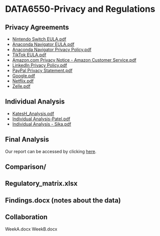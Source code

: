 # DATA6550-Privacy and Regulations
## Privacy Agreements
- [Nintendo Switch EULA.pdf](https://github.com/user-attachments/files/19761651/Nintendo.Switch.EULA.pdf)
- [Anaconda Navigator EULA.pdf](https://github.com/user-attachments/files/19761687/Anaconda.Navigator.EULA.pdf)
- [Anaconda Navigator Privacy Policy.pdf](https://github.com/user-attachments/files/19761688/Anaconda.Navigator.Privacy.Policy.pdf)
- [TikTok EULA.pdf](https://github.com/user-attachments/files/19761691/TikTok.EULA.pdf)
- [Amazon.com Privacy Notice - Amazon Customer Service.pdf](https://github.com/user-attachments/files/19761700/Amazon.com.Privacy.Notice.-.Amazon.Customer.Service.pdf)
- [LinkedIn Privacy Policy.pdf](https://github.com/user-attachments/files/19761701/LinkedIn.Privacy.Policy.pdf)
- [PayPal Privacy Statement.pdf](https://github.com/user-attachments/files/19761702/PayPal.Privacy.Statement.pdf)
- [Google.pdf](https://github.com/user-attachments/files/19761710/Google.pdf)
- [Netflix.pdf](https://github.com/user-attachments/files/19761716/Netflix.pdf)
- [Zelle.pdf](https://github.com/user-attachments/files/19761718/Zelle.pdf)

## Individual Analysis
- [KatesH_Analysis.pdf](https://github.com/user-attachments/files/19761699/KatesH_Analysis.pdf)
- [Individual Analysis-Patel.pdf](https://github.com/user-attachments/files/19761707/Individual.Analysis-Patel.pdf)
- [Individual Analysis - Sika.pdf](https://github.com/user-attachments/files/19761715/Individual.Analysis.-.Sika.pdf)

## Final Analysis
Our report can be accessed by clicking [here](https://mtmailmtsu-my.sharepoint.com/:w:/g/personal/js2je_mtmail_mtsu_edu/EXM1TbGgxNVEtYLPTXZlirkBM7KK6KIE9cHDkd6wd3o53g?rtime=p9430H943Ug).

## Comparison/
## Regulatory_matrix.xlsx
## Findings.docx (notes about the data)
## Collaboration
WeekA.docx
WeekB.docx
